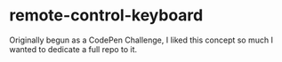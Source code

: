 # remote-control-keyboard
Originally begun as a CodePen Challenge, I liked this concept so much I wanted to dedicate a full repo to it.
